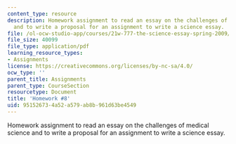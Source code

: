```yaml
---
content_type: resource
description: Homework assignment to read an essay on the challenges of medical science
  and to write a proposal for an assignment to write a science essay.
file: /ol-ocw-studio-app/courses/21w-777-the-science-essay-spring-2009/951526734a52a579ab8b961d63be4549_MIT21W_777s09_assn06_hw8.pdf
file_size: 40099
file_type: application/pdf
learning_resource_types:
- Assignments
license: https://creativecommons.org/licenses/by-nc-sa/4.0/
ocw_type: ''
parent_title: Assignments
parent_type: CourseSection
resourcetype: Document
title: 'Homework #8'
uid: 95152673-4a52-a579-ab8b-961d63be4549
---
```

Homework assignment to read an essay on the challenges of medical science and to write a proposal for an assignment to write a science essay.